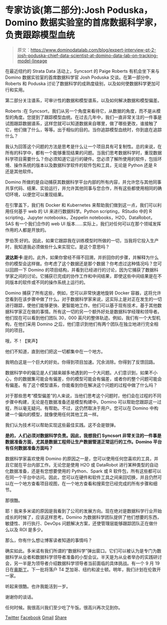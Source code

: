 # 专家访谈(第二部分):Josh Poduska，Domino 数据实验室的首席数据科学家，负责跟踪模型血统

> 原文：<https://www.dominodatalab.com/blog/expert-interview-pt-2-josh-poduska-chief-data-scientist-at-domino-data-lab-on-tracking-model-lineage>

在最近纽约的 Strata Data 活动上，Syncsort 的 Paige Roberts 有机会坐下来与 Domino 数据实验室的首席数据科学官 Josh Poduska 交谈。在第一部分中，Roberts 和 Poduska 讨论了数据科学的成熟度级别，以及如何使数据科学更加可行和实用。

第二部分关注谱系，可审计性的数据和模型谱系，以及如何解决数据和模型偏差。

Roberts :在 Syncsort，我们从另一个角度来看待它，从数据的角度，而不是从模型的角度。您提到了跟踪模型血统。在过去几年中，我们一直非常关注的一件事是试图跟踪数据谱系，这样您就可以知道数据来自哪里，做了哪些更改，谁接触了它，他们做了什么，等等。出于相似的目的。当你追踪模型血统时，你到底在追踪什么？

我认为回答这个问题的方法是思考是什么让一个项目具有可复制性。总的来说，在所有的科学中，都有一个能够重现结果的问题。当我们思考数据科学时，重现数据科学项目需要什么？你必须知道它运行的硬件。您必须了解所使用的软件，包括环境、操作系统的版本以及数据科学软件的软件包和工具，无论是 Python 还是 R 还是其他软件。

Domino 所做的是自动捕获其数据科学平台内部的所有内容，并允许您与其他同事共享代码、结果、实验运行，并允许其他同事与您合作，所有这些都使用相同的确切环境，以便您可以重现结果。

在引擎盖下，我们有 Docker 和 Kubernetes 来帮助我们做到这一点，我们可以利用任何基于 web 的 UI 来进行数据科学。Python scripting，RStudio 中的 R scripting，Jupyter notebooks，Zeppelin notebooks，H2O，DataRobot，SAS 有一个我们合作的 web UI 版本……实际上，我们对任何可以在那个领域发挥作用的人都是开放的。

罗伯茨:好的。因此，如果它跟踪我在训练模型时所做的一切，当我将它投入生产时，我知道我必须做些什么来实现它。是这个意思吗？

**波达斯卡**:是的。此外，如果你曾经不得不回溯，并折回你的步骤，并解释为什么你的模型会这样做。你考虑了这个数据还是那个数据？你考虑过这种情况吗？您可以回顾一下 Domino 的项目结构，并看到已经进行的讨论，因为它捕获了数据科学家之间的讨论。它捕获已完成的协作工作和中间结果，即使这些中间结果是在不同版本的软件或不同的操作系统上运行的。

Domino 捕获了所有这些，例如，您可以非常快速地旋转 Docker 容器，这将允许您看到在该步骤中做了什么。对于数据科学家来说，这实际上是对正在发生的一切进行跟踪，使他们能够更快、更智能地工作。他们可以基于现有技术，基于其他数据科学家正在做的事情。所有这一切的另一个额外好处是数据科学经理和领导者。他们现在可以看到他们团队 30，000 英尺的整体轨迹。例如，我们有一个大型机构，在他们采用 Domino 之后，他们意识到他们有两个团队在独立地进行完全相同的项目。

哦，不！【笑声】

他们不知道，直到他们把这一切都集中在一个地方。

我明白这是一个巨大的好处。你得到项目加速。冗余消除。你得到了反馈回路。

数据科学中的偏见是人们越来越多地遇到的一个大问题。人们意识到，如果不小心，你的数据集可能会有偏差，你的模型可能会有偏差，或者你的整个问题可能会有偏差。有了这个模型谱系，你能看到你在解决这个问题的过程中做了什么吗？

对于那些思考“模型偏差”的人来说，当他们思考这个问题时，他们会在过程的不同步骤中构建，无论是在数据准备还是模型构建中。Domino 可以帮助您跟踪这一过程，所以毫无疑问。有帮助。不过，这仍然取决于用户。您可以在 Domino 中构建一个偏向的模型，就像使用任何其他工具一样。

我们认为技术可以帮助实现这些最佳实践。这不会是银弹。

**是的，人们必须对数据科学负责。因此，我想我们 Syncsort 非常关注的一件事是数据准备方面，尤其是数据工程师让生产数据管道正常运行的工作。Domino 平台有任何数据准备方面吗？**

数据科学家喜欢使用 Domino 的原因之一是，您可以使用任何您喜欢的工具，并且它就在平台内部工作。无论您是使用 H2O 或 DataRobot 进行某种类型的自动化数据准备，还是有您想要使用的 Python、Spark 或 R 软件包，所有这些都可以在同一个平台中访问。因此，您可以在硬件和软件工具之间来回切换，并且仍然可以在一个地方查看项目视图，在一个地方查看和搜索您已经完成的所有步骤和细节。

那很酷。

耶！我来多米诺的原因是我看到了公司的发展方向。现在绝对是数据科学行业开始成长的时候了，应该这样思考。Domino 为数据科学团队提供了他们想要的东西，敏捷性、并行执行、DevOps 问题解决方案，还使管理层能够跟踪团队正在做什么以及 ROI 是多少。

那么，你有什么想让博客读者知道的事情吗？

确实如此。多米诺有我们所谓的“数据科学”弹出窗口。它们可以被认为是专门为数据科学从业者和数据科学领导者准备的小型会议。半天是为从业者举办的实践研讨会，另一半是为领导者介绍数据科学领导者当前面临的具体挑战。有一个 9 月 19 日在[奥斯丁](https://popup.dominodatalab.com/austin/)。下一批将落户 T4 芝加哥、纽约和波士顿。明年，我们计划在伦敦开一家。

听起来很酷。也许我能活到一岁。

谢谢你的谈话。

任何时候。我很高兴我们至少吃了午饭。很高兴再次见到你。

[Twitter](/#twitter) [Facebook](/#facebook) [Gmail](/#google_gmail) [Share](https://www.addtoany.com/share#url=https%3A%2F%2Fwww.dominodatalab.com%2Fblog%2Fexpert-interview-pt-2-josh-poduska-chief-data-scientist-at-domino-data-lab-on-tracking-model-lineage%2F&title=Expert%20Interview%20(Pt%202)%3A%20Josh%20Poduska%2C%20Chief%20Data%20Scientist%20at%20Domino%20Data%20Lab%20on%20Tracking%20Model%20Lineage)